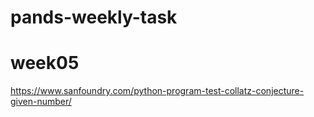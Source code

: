 # pands-weekly-task


# week05 
https://www.sanfoundry.com/python-program-test-collatz-conjecture-given-number/